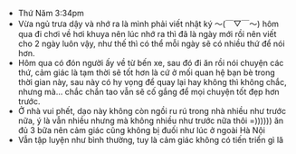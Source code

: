 - Thứ Năm 3:34pm
- Vừa ngủ trưa dậy và nhớ ra là mình phải viết nhật ký 〜(￣▽￣〜) hôm qua đi chơi về hơi khuya nên lúc nhớ ra thì đã là ngày mới rồi nên viết cho 2 ngày luôn vậy, như thế thì có thể mỗi ngày sẽ có nhiều thứ để nói hơn.
- Hôm qua có đón người ấy về từ bến xe, sau đó đi ăn rồi nói chuyện các thứ, cảm giác là tạm thời sẽ tốt hơn là cứ ở mối quan hệ bạn bè trong thời gian này, sau này có hy vọng để quay lại hay không thì không chắc, nhưng mà... chắc chắn tao vẫn sẽ cố gắng để mọi chuyện tốt đẹp hơn trước.
- Ở nhà vui phết, dạo này không còn ngồi ru rú trong nhà nhiều như trước nữa, ý là vẫn nhiều nhưng mà không nhiều như trước nữa thôi =)))))) ăn đủ 3 bữa nên cảm giác cũng không bị đuối như lúc ở ngoài Hà Nội
- Vẫn tập luyện như bình thường, tuy là cảm giác không có tiến triển gì lă